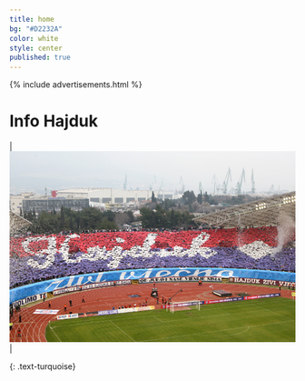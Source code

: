 ```yaml
---
title: home
bg: "#D2232A"
color: white
style: center
published: true
---
```


{% include advertisements.html %}

# **Info Hajduk**

| <img src="img/wallpaper8.jpg" /> |

{: .text-turquoise}

